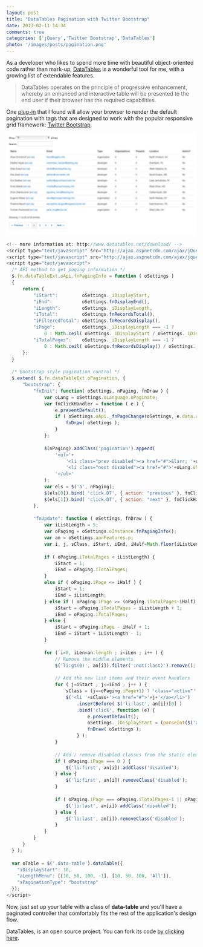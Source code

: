 ```yaml
---
layout: post
title: "DataTables Pagination with Twitter Bootstrap"
date: 2013-02-11 14:34
comments: true
categories: ['jQuery','Twitter Bootstrap','DataTables']
photo: '/images/posts/pagination.png'
---
```

As a developer who likes to spend more time with beautiful object-oriented code rather than mark-up, <a href="http://datatables.net" target="_blank">DataTables</a> is a wonderful tool for me, with a growing list of extendable features.

<!--more-->

> DataTables operates on the principle of progressive enhancement, whereby an enhanced and interactive table will be presented to the end user if their browser has the required capabilities.

One <a href="http://datatables.net/plug-ins/pagination" target="_blank">plug-in</a> that I found will allow your browser to render the default pagination with tags that are designed to work with the popular responsive grid framework: <a href="http://twitter.github.com/bootstrap" target="_blank">Twitter Bootstrap</a>.

<img src="/images/posts/pagination.png" alt="DataTables Pagination with Twitter Bootstrap Design Inteegration" />

``` javascript
<!-- more information at: http://www.datatables.net/download/ -->
<script type="text/javascript" src="http://ajax.aspnetcdn.com/ajax/jQuery/jquery-1.9.1.js"></script>
<script type="text/javascript" src="http://ajax.aspnetcdn.com/ajax/jquery.dataTables/1.9.4/jquery.dataTables.js"></script>
<script type="text/javascript">
  /* API method to get paging information */
  $.fn.dataTableExt.oApi.fnPagingInfo = function ( oSettings )
  {
      return {
          "iStart":         oSettings._iDisplayStart,
          "iEnd":           oSettings.fnDisplayEnd(),
          "iLength":        oSettings._iDisplayLength,
          "iTotal":         oSettings.fnRecordsTotal(),
          "iFilteredTotal": oSettings.fnRecordsDisplay(),
          "iPage":          oSettings._iDisplayLength === -1 ?
              0 : Math.ceil( oSettings._iDisplayStart / oSettings._iDisplayLength ),
          "iTotalPages":    oSettings._iDisplayLength === -1 ?
              0 : Math.ceil( oSettings.fnRecordsDisplay() / oSettings._iDisplayLength )
      };
  }
 
  /* Bootstrap style pagination control */
  $.extend( $.fn.dataTableExt.oPagination, {
      "bootstrap": {
          "fnInit": function( oSettings, nPaging, fnDraw ) {
              var oLang = oSettings.oLanguage.oPaginate;
              var fnClickHandler = function ( e ) {
                  e.preventDefault();
                  if ( oSettings.oApi._fnPageChange(oSettings, e.data.action) ) {
                      fnDraw( oSettings );
                  }
              };
 
              $(nPaging).addClass('pagination').append(
                  '<ul>'+
                      '<li class="prev disabled"><a href="#">&larr; '+oLang.sPrevious+'</a></li>'+
                      '<li class="next disabled"><a href="#">'+oLang.sNext+' &rarr; </a></li>'+
                  '</ul>'
              );
              var els = $('a', nPaging);
              $(els[0]).bind( 'click.DT', { action: "previous" }, fnClickHandler );
              $(els[1]).bind( 'click.DT', { action: "next" }, fnClickHandler );
          },
 
          "fnUpdate": function ( oSettings, fnDraw ) {
              var iListLength = 5;
              var oPaging = oSettings.oInstance.fnPagingInfo();
              var an = oSettings.aanFeatures.p;
              var i, j, sClass, iStart, iEnd, iHalf=Math.floor(iListLength/2);
 
              if ( oPaging.iTotalPages < iListLength) {
                  iStart = 1;
                  iEnd = oPaging.iTotalPages;
              }
              else if ( oPaging.iPage <= iHalf ) {
                  iStart = 1;
                  iEnd = iListLength;
              } else if ( oPaging.iPage >= (oPaging.iTotalPages-iHalf) ) {
                  iStart = oPaging.iTotalPages - iListLength + 1;
                  iEnd = oPaging.iTotalPages;
              } else {
                  iStart = oPaging.iPage - iHalf + 1;
                  iEnd = iStart + iListLength - 1;
              }
 
              for ( i=0, iLen=an.length ; i<iLen ; i++ ) {
                  // Remove the middle elements
                  $('li:gt(0)', an[i]).filter(':not(:last)').remove();
 
                  // Add the new list items and their event handlers
                  for ( j=iStart ; j<=iEnd ; j++ ) {
                      sClass = (j==oPaging.iPage+1) ? 'class="active"' : '';
                      $('<li '+sClass+'><a href="#">'+j+'</a></li>')
                          .insertBefore( $('li:last', an[i])[0] )
                          .bind('click', function (e) {
                              e.preventDefault();
                              oSettings._iDisplayStart = (parseInt($('a', this).text(),10)-1) * oPaging.iLength;
                              fnDraw( oSettings );
                          } );
                  }
 
                  // Add / remove disabled classes from the static elements
                  if ( oPaging.iPage === 0 ) {
                      $('li:first', an[i]).addClass('disabled');
                  } else {
                      $('li:first', an[i]).removeClass('disabled');
                  }
 
                  if ( oPaging.iPage === oPaging.iTotalPages-1 || oPaging.iTotalPages === 0 ) {
                      $('li:last', an[i]).addClass('disabled');
                  } else {
                      $('li:last', an[i]).removeClass('disabled');
                  }
              }
          }
      }
  } );

  var oTable = $('.data-table').dataTable({
    "iDisplayStart": 10,
    "aLengthMenu": [[10, 50, 100, -1], [10, 50, 100, 'All']],
    "sPaginationType": "bootstrap"
  });
</script>
```

Now, just set up your table with a class of __data-table__ and you'll have a paginated controller that comfortably fits the rest of the application's design flow.

DataTables, is an open source project. You can fork its code <a href="https://github.com/DataTables/DataTables" target="_blank">by clicking here</a>.